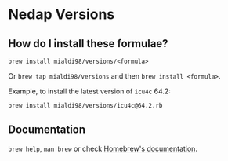 # Nedap Versions

## How do I install these formulae?
`brew install mialdi98/versions/<formula>`

Or `brew tap mialdi98/versions` and then `brew install <formula>`.

Example, to install the latest version of `icu4c` 64.2:
```
brew install mialdi98/versions/icu4c@64.2.rb
```

## Documentation
`brew help`, `man brew` or check [Homebrew's documentation](https://docs.brew.sh).
